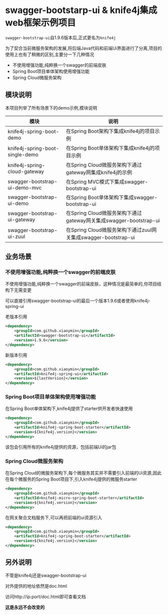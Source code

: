 # swagger-bootstarp-ui & knife4j集成web框架示例项目

`swagger-bootstrap-ui`自1.9.6版本后,正式更名为`knife4j`

为了契合当前微服务架构的发展,将后端Java代码和前端Ui界面进行了分离,项目的使用上也有了稍微的区别,主要分一下几种情况

- 不使用增强功能,纯粹换一个swagger的前端皮肤
- Spring Boot项目单体架构使用增强功能
- Spring Cloud微服务架构

## 模块说明

本项目列举了所有场景下的demo示例,模块说明

| 模块                            | 说明                                                         |
| ------------------------------- | ------------------------------------------------------------ |
| knife4j-spring-boot-demo        | 在Spring Boot架构下集成knife4j的项目示例                     |
| knife4j-spring-boot-single-demo | 在Spring Boot单体架构下集成knife4j的项目示例                 |
| knife4j-spring-cloud-gateway    | 在Spring Cloud微服务架构下通过gateway网集成knife4j的示例     |
| swagger-bootstrap-ui-demo-mvc   | 在Spring MVC模式下集成swagger-bootstrap-ui                   |
| swagger-bootstrap-ui-demo       | 在Spring Boot单体架构下集成swagger-bootstrap-ui              |
| swagger-bootstrap-ui-gateway    | 在Spring Cloud微服务架构下通过gateway网关集成swagger-bootstrap-ui |
| swagger-bootstrap-ui-zuul       | 在Spring Cloud微服务架构下通过zuul网关集成swagger-bootstrap-ui |

## 业务场景

### 不使用增强功能,纯粹换一个swagger的前端皮肤

不使用增强功能,纯粹换一个swagger的前端皮肤，这种情况是最简单的,你项目结构下无需变更

可以直接引用swagger-bootstrap-ui的最后一个版本1.9.6或者使用knife4j-spring-ui

老版本引用

```xml
<dependency>
    <groupId>com.github.xiaoymin</groupId>
    <artifactId>swagger-bootstrap-ui</artifactId>
    <version>1.9.6</version>
</dependency>
```

新版本引用

```xml
<dependency>
    <groupId>com.github.xiaoymin</groupId>
    <artifactId>knife4j-spring-ui</artifactId>
    <version>${lastVersion}</version>
</dependency>
```

### Spring Boot项目单体架构使用增强功能

在Spring Boot单体架构下,knife4j提供了starter供开发者快速使用

```xml
<dependency>
    <groupId>com.github.xiaoymin</groupId>
    <artifactId>knife4j-spring-boot-starter</artifactId>
    <version>${knife4j.version}</version>
</dependency>
```

该包会引用所有的knife4j提供的资源，包括前端Ui的jar包

### Spring Cloud微服务架构

在Spring Cloud的微服务架构下,每个微服务其实并不需要引入前端的Ui资源,因此在每个微服务的Spring Boot项目下,引入knife4j提供的微服务starter

```xml
<dependency>
    <groupId>com.github.xiaoymin</groupId>
    <artifactId>knife4j-micro-spring-boot-starter</artifactId>
    <version>${knife4j.version}</version>
</dependency>
```

在网关聚合文档服务下,可以再把前端的ui资源引入

```xml
<dependency>
    <groupId>com.github.xiaoymin</groupId>
    <artifactId>knife4j-spring-boot-starter</artifactId>
    <version>${knife4j.version}</version>
</dependency>
```

## 另外说明

不管是knife4j还是swagger-bootstrap-ui

对外提供的地址依然是doc.html

访问http://ip:port/doc.html即可查看文档

**这是永远不会改变的**